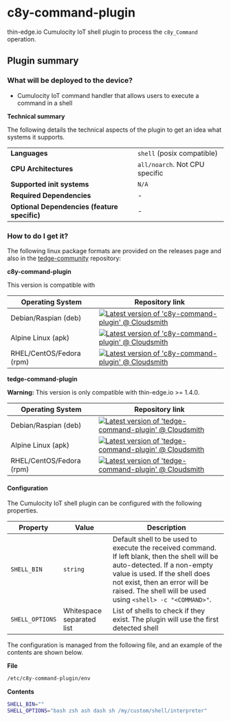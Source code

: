 # c8y-command-plugin

thin-edge.io Cumulocity IoT shell plugin to process the `c8y_Command` operation.

## Plugin summary

### What will be deployed to the device?

* Cumulocity IoT command handler that allows users to execute a command in a shell

**Technical summary**

The following details the technical aspects of the plugin to get an idea what systems it supports.

|||
|--|--|
|**Languages**|`shell` (posix compatible)|
|**CPU Architectures**|`all/noarch`. Not CPU specific|
|**Supported init systems**|`N/A`|
|**Required Dependencies**|-|
|**Optional Dependencies (feature specific)**|-|

### How to do I get it?

The following linux package formats are provided on the releases page and also in the [tedge-community](https://cloudsmith.io/~thinedge/repos/community/packages/) repository:

**c8y-command-plugin**

This version is compatible with 

|Operating System|Repository link|
|--|--|
|Debian/Raspian (deb)|[![Latest version of 'c8y-command-plugin' @ Cloudsmith](https://api-prd.cloudsmith.io/v1/badges/version/thinedge/community/deb/c8y-command-plugin/latest/a=all;d=any-distro%252Fany-version;t=binary/?render=true&show_latest=true)](https://cloudsmith.io/~thinedge/repos/community/packages/detail/deb/c8y-command-plugin/latest/a=all;d=any-distro%252Fany-version;t=binary/)|
|Alpine Linux (apk)|[![Latest version of 'c8y-command-plugin' @ Cloudsmith](https://api-prd.cloudsmith.io/v1/badges/version/thinedge/community/alpine/c8y-command-plugin/latest/a=noarch;d=alpine%252Fany-version/?render=true&show_latest=true)](https://cloudsmith.io/~thinedge/repos/community/packages/detail/alpine/c8y-command-plugin/latest/a=noarch;d=alpine%252Fany-version/)|
|RHEL/CentOS/Fedora (rpm)|[![Latest version of 'c8y-command-plugin' @ Cloudsmith](https://api-prd.cloudsmith.io/v1/badges/version/thinedge/community/rpm/c8y-command-plugin/latest/a=noarch;d=any-distro%252Fany-version;t=binary/?render=true&show_latest=true)](https://cloudsmith.io/~thinedge/repos/community/packages/detail/rpm/c8y-command-plugin/latest/a=noarch;d=any-distro%252Fany-version;t=binary/)|

**tedge-command-plugin**

**Warning:** This version is only compatible with thin-edge.io >= 1.4.0.

|Operating System|Repository link|
|--|--|
|Debian/Raspian (deb)|[![Latest version of 'tedge-command-plugin' @ Cloudsmith](https://api-prd.cloudsmith.io/v1/badges/version/thinedge/community/deb/tedge-command-plugin/latest/a=all;d=any-distro%252Fany-version;t=binary/?render=true&show_latest=true)](https://cloudsmith.io/~thinedge/repos/community/packages/detail/deb/tedge-command-plugin/latest/a=all;d=any-distro%252Fany-version;t=binary/)|
|Alpine Linux (apk)|[![Latest version of 'tedge-command-plugin' @ Cloudsmith](https://api-prd.cloudsmith.io/v1/badges/version/thinedge/community/alpine/tedge-command-plugin/latest/a=noarch;d=alpine%252Fany-version/?render=true&show_latest=true)](https://cloudsmith.io/~thinedge/repos/community/packages/detail/alpine/tedge-command-plugin/latest/a=noarch;d=alpine%252Fany-version/)|
|RHEL/CentOS/Fedora (rpm)|[![Latest version of 'tedge-command-plugin' @ Cloudsmith](https://api-prd.cloudsmith.io/v1/badges/version/thinedge/community/rpm/tedge-command-plugin/latest/a=noarch;d=any-distro%252Fany-version;t=binary/?render=true&show_latest=true)](https://cloudsmith.io/~thinedge/repos/community/packages/detail/rpm/tedge-command-plugin/latest/a=noarch;d=any-distro%252Fany-version;t=binary/)|

#### Configuration

The Cumulocity IoT shell plugin can be configured with the following properties.

|Property|Value|Description|
|--|--|--|
|`SHELL_BIN`|`string`|Default shell to be used to execute the received command. If left blank, then the shell will be auto-detected. If a non-empty value is used. If the shell does not exist, then an error will be raised. The shell will be used using `<shell> -c "<COMMAND>"`.|
|`SHELL_OPTIONS`|Whitespace separated list|List of shells to check if they exist. The plugin will use the first detected shell|

The configuration is managed from the following file, and an example of the contents are shown below.

**File**

```sh
/etc/c8y-command-plugin/env
```

**Contents**

```sh
SHELL_BIN=""
SHELL_OPTIONS="bash zsh ash dash sh /my/custom/shell/interpreter"
```
